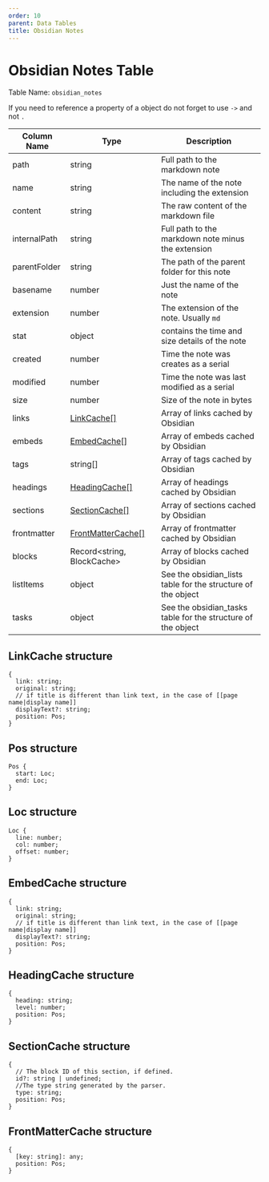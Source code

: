 ```yaml
---
order: 10
parent: Data Tables
title: Obsidian Notes
---
```


# Obsidian Notes Table

Table Name: `obsidian_notes`

If you need to reference a property of a object do not forget to use `->` and not `.`

| Column Name  | Type                                              | Description                                                  |
| ------------ | ------------------------------------------------- | ------------------------------------------------------------ |
| path         | string                                            | Full path to the markdown note                               |
| name         | string                                            | The name of the note including the extension                 |
| content      | string                                            | The raw content of the markdown file                         |
| internalPath | string                                            | Full path to the markdown note minus the extension           |
| parentFolder | string                                            | The path of the parent folder for this note                  |
| basename     | number                                            | Just the name of the note                                    |
| extension    | number                                            | The extension of the note. Usually `md`                      |
| stat         | object                                            | contains the time and size details of the note               |
| created      | number                                            | Time the note was creates as a serial                        |
| modified     | number                                            | Time the note was last modified as a serial                  |
| size         | number                                            | Size of the note in bytes                                    |
| links        | [LinkCache[]](#linkcache-structure)               | Array of links cached by Obsidian                            |
| embeds       | [EmbedCache[]](#embedcache-structure)             | Array of embeds cached by Obsidian                           |
| tags         | string[]                                          | Array of tags cached by Obsidian                             |
| headings     | [HeadingCache[]](#headingcache-structure)         | Array of headings cached by Obsidian                         |
| sections     | [SectionCache[]](#sectioncache-structure)         | Array of sections cached by Obsidian                         |
| frontmatter  | [FrontMatterCache[]](#frontmattercache-structure) | Array of frontmatter cached by Obsidian                      |
| blocks       | Record<string, BlockCache>                        | Array of blocks cached by Obsidian                           |
| listItems    | object                                            | See the obsidian_lists table for the structure of the object |
| tasks        | object                                            | See the obsidian_tasks table for the structure of the object |

## LinkCache structure

```text
{
  link: string;
  original: string;
  // if title is different than link text, in the case of [[page name|display name]]
  displayText?: string;
  position: Pos;
}
```

## Pos structure

```text
Pos {
  start: Loc;
  end: Loc;
}
```

## Loc structure

```text
Loc {
  line: number;
  col: number;
  offset: number;
}
```

## EmbedCache structure

```text
{
  link: string;
  original: string;
  // if title is different than link text, in the case of [[page name|display name]]
  displayText?: string;
  position: Pos;
}
```

## HeadingCache structure

```text
{
  heading: string;
  level: number;
  position: Pos;
}
```

## SectionCache structure

```text
{
  // The block ID of this section, if defined.
  id?: string | undefined;
  //The type string generated by the parser.
  type: string;
  position: Pos;
}
```

## FrontMatterCache structure

```text
{
  [key: string]: any;
  position: Pos;
}
```